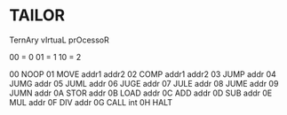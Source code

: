 # TAILOR
 TernAry vIrtuaL prOcessoR

00 = 0
01 = 1
10 = 2

00  NOOP
01  MOVE    addr1   addr2
02  COMP    addr1   addr2
03  JUMP    addr
04  JUMG    addr
05  JUML    addr
06  JUGE    addr
07  JULE    addr
08  JUME    addr
09  JUMN    addr
0A  STOR    addr
0B  LOAD    addr
0C  ADD     addr
0D  SUB     addr
0E  MUL     addr
0F  DIV     addr
0G  CALL    int
0H  HALT